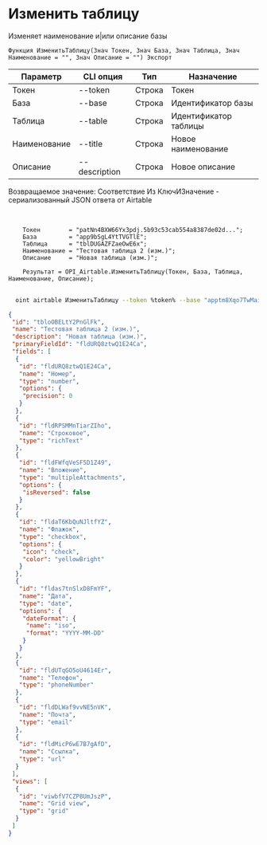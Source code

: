 ﻿---
sidebar_position: 2
---

# Изменить таблицу
 Изменяет наименование и|или описание базы



`Функция ИзменитьТаблицу(Знач Токен, Знач База, Знач Таблица, Знач Наименование = "", Знач Описание = "") Экспорт`

  | Параметр | CLI опция | Тип | Назначение |
  |-|-|-|-|
  | Токен | --token | Строка | Токен |
  | База | --base | Строка | Идентификатор базы |
  | Таблица | --table | Строка | Идентификатор таблицы |
  | Наименование | --title | Строка | Новое наименование |
  | Описание | --description | Строка | Новое описание |

  
  Возвращаемое значение:   Соответствие Из КлючИЗначение - сериализованный JSON ответа от Airtable

<br/>




```bsl title="Пример кода"
    Токен        = "patNn4BXW66Yx3pdj.5b93c53cab554a8387de02d...";
    База         = "app9bSgL4YtTVGTlE";
    Таблица      = "tblDUGAZFZaeOwE6x";
    Наименование = "Тестовая таблица 2 (изм.)";
    Описание     = "Новая таблица (изм.)";

    Результат = OPI_Airtable.ИзменитьТаблицу(Токен, База, Таблица, Наименование, Описание);
```



```sh title="Пример команды CLI"
    
  oint airtable ИзменитьТаблицу --token %token% --base "apptm8Xqo7TwMaipQ" --table "tbl9G4jVoTJpxYwSY" --title "Тестовая таблица 2 (изм.)" --description "Новая таблица (изм.)"

```

```json title="Результат"
{
 "id": "tbloOBELtY2PnGlFk",
 "name": "Тестовая таблица 2 (изм.)",
 "description": "Новая таблица (изм.)",
 "primaryFieldId": "fldURQ8ztwQ1E24Ca",
 "fields": [
  {
   "id": "fldURQ8ztwQ1E24Ca",
   "name": "Номер",
   "type": "number",
   "options": {
    "precision": 0
   }
  },
  {
   "id": "fldRPSMMnTiarZIho",
   "name": "Строковое",
   "type": "richText"
  },
  {
   "id": "fldFWfqVeSF5D1Z49",
   "name": "Вложение",
   "type": "multipleAttachments",
   "options": {
    "isReversed": false
   }
  },
  {
   "id": "fldaT6KbQuNJltfYZ",
   "name": "Флажок",
   "type": "checkbox",
   "options": {
    "icon": "check",
    "color": "yellowBright"
   }
  },
  {
   "id": "fldas7tnSlxD8FmYF",
   "name": "Дата",
   "type": "date",
   "options": {
    "dateFormat": {
     "name": "iso",
     "format": "YYYY-MM-DD"
    }
   }
  },
  {
   "id": "fldUTqGO5oU4614Er",
   "name": "Телефон",
   "type": "phoneNumber"
  },
  {
   "id": "fldDLWaf9vvNE5nVK",
   "name": "Почта",
   "type": "email"
  },
  {
   "id": "fldMicP6wE7B7gAfD",
   "name": "Ссылка",
   "type": "url"
  }
 ],
 "views": [
  {
   "id": "viwbfV7CZP8UmJszP",
   "name": "Grid view",
   "type": "grid"
  }
 ]
}
```
